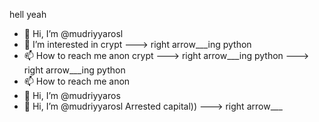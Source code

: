 hell yeah
- 👋 Hi, I’m @mudriyyarosl
- 👀 I’m interested in crypt
---> right arrow___ing python
- 📫 How to reach me anon
 crypt
---> right arrow___ing python
---> right arrow___ing python
- 📫 How to reach me anon
- 👋 Hi, I’m @mudriyyaros
- 👋 Hi, I’m @mudriyyarosl
Arrested capital))
---> right arrow___
